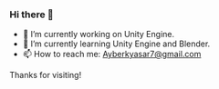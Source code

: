 ### Hi there 👋

- 🔭 I’m currently working on Unity Engine.
- 🌱 I’m currently learning Unity Engine and Blender.
- 📫 How to reach me: Ayberkyasar7@gmail.com

Thanks for visiting!
 
<!--
**AxtForest/AxtForest** is a ✨ _special_ ✨ repository because its `README.md` (this file) appears on your GitHub profile.

Here are some ideas to get you started:

- 🔭 I’m currently working on ...
- 🌱 I’m currently learning ...
- 👯 I’m looking to collaborate on ...
- 🤔 I’m looking for help with ...
- 💬 Ask me about ...
- 📫 How to reach me: ...
- 😄 Pronouns: ...
- ⚡ Fun fact: ...
-->
